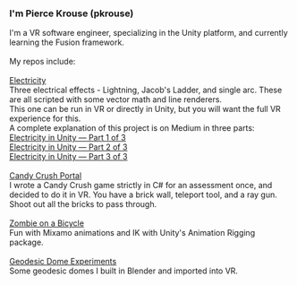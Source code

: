 ### I'm Pierce Krouse (pkrouse)

<!--
**pkrouse/pkrouse** is a ✨ _special_ ✨ repository because its `README.md` (this file) appears on your GitHub profile.

Here are some ideas to get you started:

- 🔭 I’m currently working on ...
- 🌱 I’m currently learning ...
- 👯 I’m looking to collaborate on ...
- 🤔 I’m looking for help with ...
- 💬 Ask me about ...
- 📫 How to reach me: ...
- 😄 Pronouns: ...
- ⚡ Fun fact: ...
-->
I'm a VR software engineer, specializing in the Unity platform, and currently learning the Fusion framework.<br><br>
My repos include:<br><br>
[Electricity](https://github.com/pkrouse/Electricity)<br>
Three electrical effects - Lightning, Jacob's Ladder, and single arc.  These are all scripted with some vector math and line renderers.<br>
This one can be run in VR or directly in Unity, but you will want the full VR experience for this.<br>
A complete explanation of this project is on Medium in three parts:<br>
[Electricity in Unity — Part 1 of 3](https://medium.com/@pierce.krouse/electricity-in-unity-part-1-of-3-3424380f7b51)<br>
[Electricity in Unity — Part 2 of 3](https://medium.com/@pierce.krouse/electricity-in-unity-part-2-of-3-2ba17f68097d)<br>
[Electricity in Unity — Part 3 of 3](https://medium.com/@pierce.krouse/electricity-in-unity-part-3-of-3-522f923a516a)<br><br>
[Candy Crush Portal](https://github.com/pkrouse/CandyCrushPortal)<br>
I wrote a Candy Crush game strictly in C# for an assessment once, and decided to do it in VR. You have a brick wall, teleport tool, and a ray gun.<br>
Shoot out all the bricks to pass through.<br><br>
[Zombie on a Bicycle](https://github.com/pkrouse/ZombieOnABicycle)<br>
Fun with Mixamo animations and IK with Unity's Animation Rigging package.<br><br>
[Geodesic Dome Experiments](https://github.com/pkrouse/DomeExperiments)<br>
Some geodesic domes I built in Blender and imported into VR.<br>

